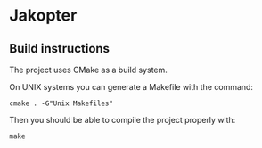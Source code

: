 # Jakopter

## Build instructions
The project uses CMake as a build system.

On UNIX systems you can generate a Makefile with the command:

    cmake . -G"Unix Makefiles"

Then you should be able to compile the project properly with:

    make

